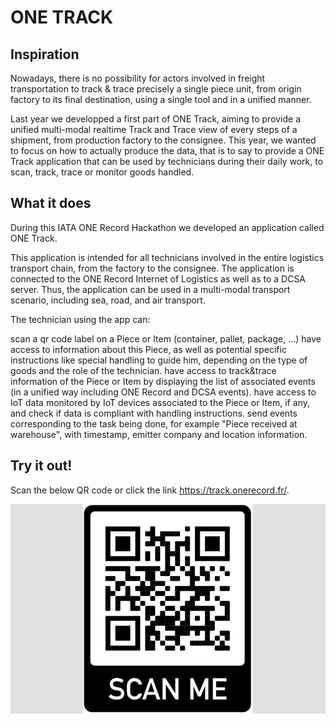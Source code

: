 # ONE TRACK

## Inspiration
Nowadays, there is no possibility for actors involved in freight transportation to track & trace precisely a single piece unit, from origin factory to its final destination, using a single tool and in a unified manner.

Last year we developped a first part of ONE Track, aiming to provide a unified multi-modal realtime Track and Trace view of every steps of a shipment, from production factory to the consignee. This year, we wanted to focus on how to actually produce the data, that is to say to provide a ONE Track application that can be used by technicians during their daily work, to scan, track, trace or monitor goods handled.

## What it does
During this IATA ONE Record Hackathon we developed an application called ONE Track.

This application is intended for all technicians involved in the entire logistics transport chain, from the factory to the consignee. The application is connected to the ONE Record Internet of Logistics as well as to a DCSA server. Thus, the application can be used in a multi-modal transport scenario, including sea, road, and air transport.

The technician using the app can:

scan a qr code label on a Piece or Item (container, pallet, package, ...)
have access to information about this Piece, as well as potential specific instructions like special handling to guide him, depending on the type of goods and the role of the technician.
have access to track&trace information of the Piece or Item by displaying the list of associated events (in a unified way including ONE Record and DCSA events).
have access to IoT data monitored by IoT devices associated to the Piece or Item, if any, and check if data is compliant with handling instructions.
send events corresponding to the task being done, for example "Piece received at warehouse", with timestamp, emitter company and location information.

## Try it out!

Scan the below QR code or click the link https://track.onerecord.fr/.

![QR code](./assets/qr-code.jpg)